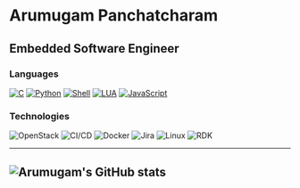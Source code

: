 # Arumugam Panchatcharam
## Embedded Software Engineer
### Languages
[![C](https://img.shields.io/badge/-C-000?&logo=C)](https://github.com/Arumugam-panchatcharam?tab=repositories&q=&type=&language=c)
[![Python](https://img.shields.io/badge/-Python-000?&logo=python)](https://github.com/Arumugam-panchatcharam?tab=repositories&q=&type=&language=python)
[![Shell](https://img.shields.io/badge/-Shell-000?&logo=GNU-Bash)](https://github.com/Arumugam-panchatcharam?tab=repositories&q=&type=&language=shell)
[![LUA](https://img.shields.io/badge/-Lua-000?&logo=Lua)](https://github.com/Arumugam-panchatcharam?tab=repositories&q=&type=&language=lua)
[![JavaScript](https://img.shields.io/badge/-JavaScript-000?&logo=JavaScript&logoColor=ddc508)](https://github.com/Arumugam-panchatcharam?tab=repositories&q=&type=&language=javascript)

### Technologies

![OpenStack](https://img.shields.io/badge/-OpenStack-000?&logo=OpenStack&logoColor=red)
![CI/CD](https://img.shields.io/badge/-CI%2FCD-000?&logo=CircleCI&logoColor=888)
![Docker](https://img.shields.io/badge/-Docker-000?&logo=Docker)
![Jira](https://img.shields.io/badge/-Jira-000?&logo=Jira-Software&logoColor=0052CC)
![Linux](https://img.shields.io/badge/-Linux-000?&logo=Linux&logoColor=FCC624)
![RDK](https://img.shields.io/badge/-RDK-000)


---
![Arumugam's GitHub stats](https://github-readme-stats.vercel.app/api?username=Arumugam-panchatcharam&theme=vue-dark&show_icons=true)
---

<!---
- 👋 Hi, I’m @Arumugam-panchatcharam
- 👀 I’m interested in ...
- 🌱 I’m currently learning ...
- 💞️ I’m looking to collaborate on ...
- 📫 How to reach me ...


Arumugam-panchatcharam/Arumugam-panchatcharam is a ✨ special ✨ repository because its `README.md` (this file) appears on your GitHub profile.
You can click the Preview link to take a look at your changes.
--->
